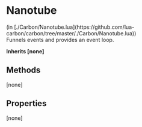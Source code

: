 <h1 class="class-title">Nanotube</h1>
<span class="file-link">(in [./Carbon/Nanotube.lua](https://github.com/lua-carbon/carbon/tree/master/./Carbon/Nanotube.lua))</span><br/>
Funnels events and provides an event loop.

**Inherits [none]**

## Methods
[none]

## Properties
[none]
